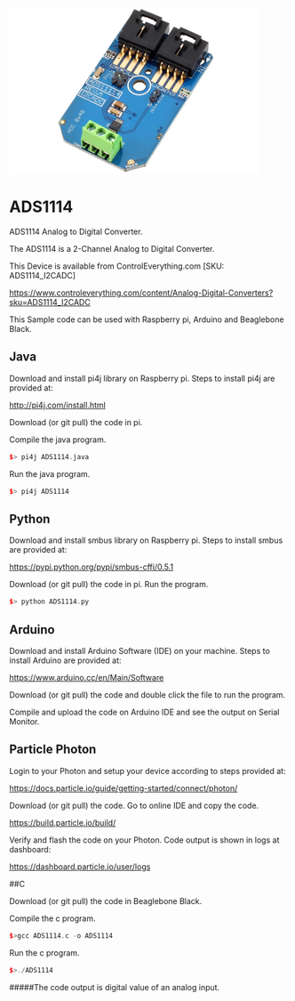 [![ADS1114](ADS1114_I2CADC.png)](https://www.controleverything.com/content/Analog-Digital-Converters?sku=ADS1114_I2CADC)
# ADS1114
ADS1114 Analog to Digital Converter.

The ADS1114 is a 2-Channel Analog to Digital Converter.

This Device is available from ControlEverything.com [SKU: ADS1114_I2CADC]

https://www.controleverything.com/content/Analog-Digital-Converters?sku=ADS1114_I2CADC

This Sample code can be used with Raspberry pi, Arduino and Beaglebone Black.

## Java
Download and install pi4j library on Raspberry pi. Steps to install pi4j are provided at:

http://pi4j.com/install.html

Download (or git pull) the code in pi.

Compile the java program.
```cpp
$> pi4j ADS1114.java
```

Run the java program.
```cpp
$> pi4j ADS1114
```

## Python
Download and install smbus library on Raspberry pi. Steps to install smbus are provided at:

https://pypi.python.org/pypi/smbus-cffi/0.5.1

Download (or git pull) the code in pi. Run the program.

```cpp
$> python ADS1114.py
```

## Arduino
Download and install Arduino Software (IDE) on your machine. Steps to install Arduino are provided at:

https://www.arduino.cc/en/Main/Software

Download (or git pull) the code and double click the file to run the program.

Compile and upload the code on Arduino IDE and see the output on Serial Monitor.

## Particle Photon
Login to your Photon and setup your device according to steps provided at:
 
https://docs.particle.io/guide/getting-started/connect/photon/
 
Download (or git pull) the code. Go to online IDE and copy the code.
 
https://build.particle.io/build/
 
Verify and flash the code on your Photon. Code output is shown in logs at dashboard:
 
https://dashboard.particle.io/user/logs


##C

Download (or git pull) the code in Beaglebone Black.

Compile the c program.
```cpp
$>gcc ADS1114.c -o ADS1114
```
Run the c program.
```cpp
$>./ADS1114
```

#####The code output is digital value of an analog input.
